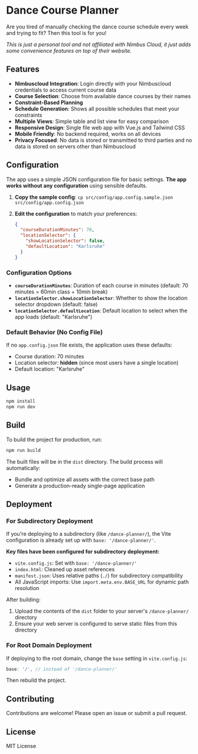 # Dance Course Planner

Are you tired of manually checking the dance course schedule every week and trying to fit?
Then this tool is for you!

*This is just a personal tool and not affiliated with Nimbus Cloud, it just adds some convenience features on top of their website.*

## Features

- **Nimbuscloud Integration**: Login directly with your Nimbuscloud credentials to access current course data
- **Course Selection**: Choose from available dance courses by their names
- **Constraint-Based Planning**
- **Schedule Generation**: Shows all possible schedules that meet your constraints
- **Multiple Views**: Simple table and list view for easy comparison
- **Responsive Design**: Single file web app with Vue.js and Tailwind CSS
- **Mobile Friendly**: No backend required, works on all devices
- **Privacy Focused**: No data is stored or transmitted to third parties and no data is stored on servers other than Nimbuscloud

## Configuration

The app uses a simple JSON configuration file for basic settings. **The app works without any configuration** using sensible defaults.

1. **Copy the sample config**: `cp src/config/app.config.sample.json src/config/app.config.json`
2. **Edit the configuration** to match your preferences:

   ```json
   {
     "courseDurationMinutes": 70,
     "locationSelector": {
       "showLocationSelector": false,
       "defaultLocation": "Karlsruhe"
     }
   }
   ```

### Configuration Options

- **`courseDurationMinutes`**: Duration of each course in minutes (default: 70 minutes = 60min class + 10min break)
- **`locationSelector.showLocationSelector`**: Whether to show the location selector dropdown (default: false)
- **`locationSelector.defaultLocation`**: Default location to select when the app loads (default: "Karlsruhe")

### Default Behavior (No Config File)

If no `app.config.json` file exists, the application uses these defaults:

- Course duration: 70 minutes
- Location selector: **hidden** (since most users have a single location)
- Default location: "Karlsruhe"
  
## Usage


```bash
npm install
npm run dev
```

## Build

To build the project for production, run:

```bash
npm run build
```

The built files will be in the `dist` directory. The build process will automatically:

- Bundle and optimize all assets with the correct base path
- Generate a production-ready single-page application

## Deployment

### For Subdirectory Deployment

If you're deploying to a subdirectory (like `/dance-planner/`), the Vite configuration is already set up with `base: '/dance-planner/'`.

**Key files have been configured for subdirectory deployment:**

- `vite.config.js`: Set with `base: '/dance-planner/'`
- `index.html`: Cleaned up asset references  
- `manifest.json`: Uses relative paths (`./`) for subdirectory compatibility
- All JavaScript imports: Use `import.meta.env.BASE_URL` for dynamic path resolution

After building:

1. Upload the contents of the `dist` folder to your server's `/dance-planner/` directory
2. Ensure your web server is configured to serve static files from this directory

### For Root Domain Deployment

If deploying to the root domain, change the `base` setting in `vite.config.js`:

```javascript
base: '/', // instead of '/dance-planner/'
```

Then rebuild the project.

## Contributing

Contributions are welcome! Please open an issue or submit a pull request.

## License

MIT License
